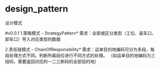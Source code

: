 # design_pattern
设计模式

#v0.0.1
1.策略模式 - StrategyPattern*
需求：全部或区分类型（工位、装车口、卸车口）导入对应类型的数据

2.责任链模式 - ChainOfResponsibility*
需求：运单目的地编码可分为多段，每段处理方式不同。判断所属段位进行不同方式的处理。
（如运单目的地编码为三段码，需要返回对应的一二三断码的全部目的地）



